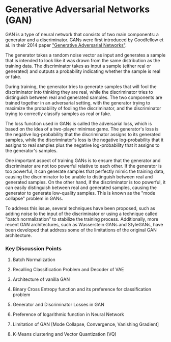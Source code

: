 # Generative Adversarial Networks (GAN)

GAN is a type of neural network that consists of two main components: a generator and a discriminator. GANs were first introduced by Goodfellow et al. in their 2014 paper ["Generative Adversarial Networks"](https://arxiv.org/pdf/1406.2661.pdf).

The generator takes a random noise vector as input and generates a sample that is intended to look like it was drawn from the same distribution as the training data. The discriminator takes as input a sample (either real or generated) and outputs a probability indicating whether the sample is real or fake.

During training, the generator tries to generate samples that will fool the discriminator into thinking they are real, while the discriminator tries to distinguish between real and generated samples. The two components are trained together in an adversarial setting, with the generator trying to maximize the probability of fooling the discriminator, and the discriminator trying to correctly classify samples as real or fake.

The loss function used in GANs is called the adversarial loss, which is based on the idea of a two-player minimax game. The generator's loss is the negative log-probability that the discriminator assigns to its generated samples, while the discriminator's loss is the negative log-probability that it assigns to real samples plus the negative log-probability that it assigns to the generator's samples.

One important aspect of training GANs is to ensure that the generator and discriminator are not too powerful relative to each other. If the generator is too powerful, it can generate samples that perfectly mimic the training data, causing the discriminator to be unable to distinguish between real and generated samples. On the other hand, if the discriminator is too powerful, it can easily distinguish between real and generated samples, causing the generator to generate low-quality samples. This is known as the "mode collapse" problem in GANs.

To address this issue, several techniques have been proposed, such as adding noise to the input of the discriminator or using a technique called "batch normalization" to stabilize the training process. Additionally, more recent GAN architectures, such as Wasserstein GANs and StyleGANs, have been developed that address some of the limitations of the original GAN architecture.

### Key Discussion Points

1. Batch Normalization


2. Recalling Classification Problem and Decoder of VAE


3. Architecture of vanilla GAN


4. Binary Cross Entropy function and its preference for classification problem


5. Generator and Discriminator Losses in GAN


6. Preference of logarithmic function in Neural Network


7. Limitation of GAN [Mode Collapse, Convergence, Vanishing Gradient]


8. K-Means clustering and Vector Quantization (VQ)

